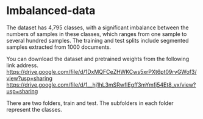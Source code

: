 # Imbalanced-data
The dataset has 4,795 classes, with a significant imbalance between the numbers of samples in these classes, which ranges from one sample to several hundred samples. The training and test splits include segmented samples extracted from 1000 documents.

You can download the dataset and pretrained weights from the following link address. https://drive.google.com/file/d/1DxMQFCeZHWKCws5xrPXt6pt09rvGWof3/view?usp=sharing https://drive.google.com/file/d/1__hj1hL3mSRwflEgff3mYmfj54Et8_vx/view?usp=sharing

There are two folders, train and test. The subfolders in each folder represent the classes. 
